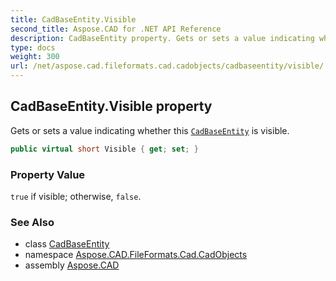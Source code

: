 ```yaml
---
title: CadBaseEntity.Visible
second_title: Aspose.CAD for .NET API Reference
description: CadBaseEntity property. Gets or sets a value indicating whether this CadBaseEntity is visible
type: docs
weight: 300
url: /net/aspose.cad.fileformats.cad.cadobjects/cadbaseentity/visible/
---
```

## CadBaseEntity.Visible property

Gets or sets a value indicating whether this [`CadBaseEntity`](../) is visible.

```csharp
public virtual short Visible { get; set; }
```

### Property Value

`true` if visible; otherwise, `false`.

### See Also

* class [CadBaseEntity](../)
* namespace [Aspose.CAD.FileFormats.Cad.CadObjects](../../cadbaseentity/)
* assembly [Aspose.CAD](../../../)


